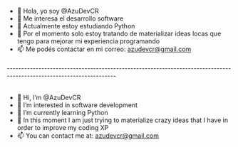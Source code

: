 - 👋 Hola, yo soy @AzuDevCR
- 👀 Me interesa el desarrollo software
- 🌱 Actualmente estoy estudiando Python
- 💞️ Por el momento solo estoy tratando de materializar ideas locas que tengo para mejorar mi experiencia programando
- 📫 Me podés contactar en mi correo: azudevcr@gmail.com
###### --------------------------------------------------------------------------------------------------------------------
- 👋 Hi, I’m @AzuDevCR
- 👀 I’m interested in software development
- 🌱 I’m currently learning Python
- 💞️ In this moment I am just trying to materialize crazy ideas that I have in order to improve my coding XP 
- 📫 You can contact me at: azudevcr@gmail.com

<!---
AzuDevCR/AzuDevCR is a ✨ special ✨ repository because its `README.md` (this file) appears on your GitHub profile.
You can click the Preview link to take a look at your changes.
--->
